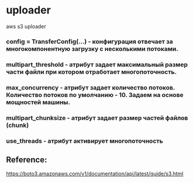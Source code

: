 # uploader
aws s3 uploader


### config = TransferConfig(...) - конфигурация отвечает за многокомпонентную загрузку с несколькими потоками.
### multipart_threshold - атрибут задает максимальный размер части файли при котором отработает многопоточность.
### max_concurrency - атрибут задает количество потоков. Количество потоков по умолчанию - 10. Задаем на основе мощностей машины. 
### multipart_chunksize - атрибут задает размер частей файлов (chunk)
### use_threads - атрибут активирует многопоточность
## Reference:
https://boto3.amazonaws.com/v1/documentation/api/latest/guide/s3.html
